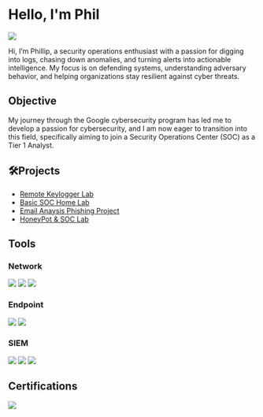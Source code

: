  # Hello, I'm Phil
<a href="https://linkedin.com"><img src="https://img.shields.io/badge/-LinkedIn-0072b1?&style=for-the-badge&logo=linkedin&logoColor=white" /></a>



Hi, I’m Phillip, a security operations enthusiast with a passion for digging into logs, chasing down anomalies, and turning alerts into actionable intelligence. My focus is on defending systems, understanding adversary behavior, and helping organizations stay resilient against cyber threats.

## Objective


My journey through the Google cybersecurity program has led me to develop a passion for cybersecurity, and I am now eager to transition into this field, specifically aiming to join a Security Operations Center (SOC) as a Tier 1 Analyst.


## 🛠️Projects
- [Remote Keylogger Lab](https://github.com/PMW25/Python-Remote-Keylogger-)
- [Basic SOC Home Lab](https://github.com/PMW25/SOC-Home-Lab)
- [Email Anaysis Phishing Project](https://github.com/PMW25/Email-Analysis-Phishing-)
- [HoneyPot & SOC Lab](https://github.com/PMW25/HoneyPot-SIEM-Lab)


## Tools


### Network
<div>
    <img src="https://img.shields.io/badge/-Wireshark-1679A7?&style=for-the-badge&logo=Wireshark&logoColor=white" />
    <img src="https://img.shields.io/badge/-Suricata-EF3B2D?&style=for-the-badge&logo=Suricata&logoColor=white" />
    <img src="https://img.shields.io/badge/-Zeek-777BB4?&style=for-the-badge&logo=Zeek&logoColor=white" />
</div>

### Endpoint
<div>
    <img src="https://img.shields.io/badge/-Microsoft_Defender_for_Endpoint-00A4EF?&style=for-the-badge&logo=Microsoft&logoColor=white" />
    <img src="https://img.shields.io/badge/-Velociraptor-4B275F?&style=for-the-badge&logo=Velociraptor&logoColor=white" />
</div>

### SIEM
<div>
    <img src="https://img.shields.io/badge/-Microsoft_Sentinel-0078D4?&style=for-the-badge&logo=Microsoft&logoColor=white" />
    <img src="https://img.shields.io/badge/-Splunk-000000?&style=for-the-badge&logo=Splunk&logoColor=white" />
    <img src="https://img.shields.io/badge/-Elastic-005571?&style=for-the-badge&logo=Elastic&logoColor=white" />
</div>

## Certifications
<div>
<img src="https://img.shields.io/badge/-Security%2B-FF0000?&style=for-the-badge&logo=CompTIA&logoColor=white" />
</div>


 
  

